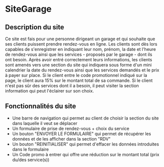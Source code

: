 # SiteGarage

## Description du site

Ce site est fais pour une personne dirigeant un garage et qui souhaite que ses clients puissent prendre rendez-vous en ligne. Les clients sont dès lors capables de s'enregistrer en indiquant leur nom, prénom, la date et l'heure de rendez-vous ainsi que les services - proposés par le garage - dont ils ont besoin. Après avoir entré correctement leurs informations, les clients sont amenés vers une section du site qui indiquera sous forme d'un mini calendrier la date du rendez-vous ainsi que les services demandés et le prix à payer sur place. Si le client entre le code promotionnel indiqué sur la page, le client aura 15% sur le montant total de sa commande. Si le client n'est pas sûr des services dont il a besoin, il peut visiter la section information qui peut l'éclairer sur son choix.

## Fonctionnalités du site

- Une barre de navigation qui permet au client de choisir la section du site dans laquelle il veut se déplacer
- Un formulaire de prise de rendez-vous + choix du service
- Un bouton "ENVOYER LE FORMULAIRE" qui permet de récupérer les données et de les afficher dans la section "RDV"
- Un bouton "REINITIALISER" qui permet d'effacer les données introduites dans le formulaire
- Un Code promo à entrer qui offre une réduction sur le montant total (prix du/des service(s))
